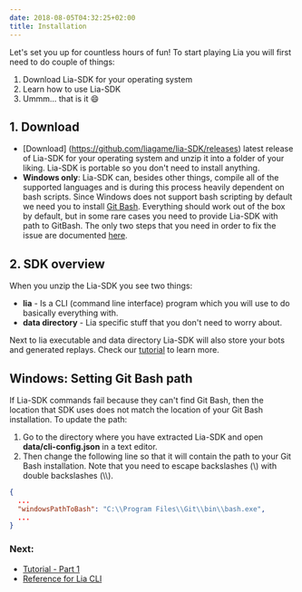 ```yaml
---
date: 2018-08-05T04:32:25+02:00
title: Installation
---
```


Let's set you up for countless hours of fun! To start playing Lia you will first need to do couple of things:

1. Download Lia-SDK for your operating system
2. Learn how to use Lia-SDK
3. Ummm... that is it :smile:

## 1. Download

* [Download] (https://github.com/liagame/lia-SDK/releases) latest release of Lia-SDK for your operating system and unzip it into a folder of your liking. Lia-SDK is portable so you don't need to install anything.
* **Windows only**: Lia-SDK can, besides other things, compile all of the supported languages and is during this process heavily dependent on bash scripts. Since Windows does not support bash scripting by default we need you to install [Git Bash](https://gitforwindows.org/). Everything should work out of the box by default, but in some rare cases you need to provide Lia-SDK with path to GitBash. The only two steps that you need in order to fix the issue are documented [here](/installation/#windows-setting-git-bash-path).

## 2. SDK overview

When you unzip the Lia-SDK you see two things: 

* **lia** - Is a CLI (command line interface) program which you will use to do basically everything with.
* **data directory** - Lia specific stuff that you don't need to worry about. 

Next to lia executable and data directory Lia-SDK will also store your bots and generated replays. Check our [tutorial](/tutorial-part-1) to learn more.

## Windows: Setting Git Bash path

If Lia-SDK commands fail because they can't find Git Bash, then the location that SDK uses does not match the location of your Git Bash installation. To update the path:

1. Go to the directory where you have extracted Lia-SDK and open **data/cli-config.json** in a text editor.
2. Then change the following line so that it will contain the path to your Git Bash installation. Note that you need to escape backslashes (\\) with double backslashes (\\\\).

```json
{ 
  ...
  "windowsPathToBash": "C:\\Program Files\\Git\\bin\\bash.exe",
  ...
}
```

### Next:

* [Tutorial - Part 1](/tutorial-part-1)
* [Reference for Lia CLI](/lia-cli)
